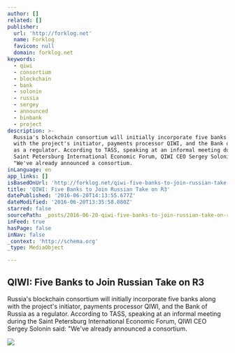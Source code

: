 ```yaml
---
author: []
related: []
publisher:
  url: 'http://forklog.net'
  name: Forklog
  favicon: null
  domain: forklog.net
keywords:
  - qiwi
  - consortium
  - blockchain
  - bank
  - solonin
  - russia
  - sergey
  - announced
  - binbank
  - project
description: >-
  Russia's blockchain consortium will initially incorporate five banks along
  with the project's initiator, payments processor QIWI, and the Bank of Russia
  as a regulator. According to TASS, speaking at an informal meeting during the
  Saint Petersburg International Economic Forum, QIWI CEO Sergey Solonin said:
  "We've already announced a consortium.
inLanguage: en
app_links: []
isBasedOnUrl: 'http://forklog.net/qiwi-five-banks-to-join-russian-take-on-r3/'
title: 'QIWI: Five Banks to Join Russian Take on R3'
datePublished: '2016-06-20T14:13:55.677Z'
dateModified: '2016-06-20T13:35:58.080Z'
starred: false
sourcePath: _posts/2016-06-20-qiwi-five-banks-to-join-russian-take-on-r3.md
inFeed: true
hasPage: false
inNav: false
_context: 'http://schema.org'
_type: MediaObject

---
```

<article style=""><h1>QIWI: Five Banks to Join Russian Take on R3</h1><p>Russia's blockchain consortium will initially incorporate five banks along with the project's initiator, payments processor QIWI, and the Bank of Russia as a regulator. According to TASS, speaking at an informal meeting during the Saint Petersburg International Economic Forum, QIWI CEO Sergey Solonin said: "We've already announced a consortium.</p><img src="http://forklog.net/wp-content/uploads/2016/06/bitcoinprice01.png" /></article>
